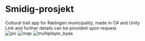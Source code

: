 # Smidig-prosjekt
Cultural trail app for Rælingen municipality, made in C# and Unity
<br/>
Link and further details can be provided upon request.
<br/>
![pic](https://user-images.githubusercontent.com/54586791/191016057-ff11d738-46e8-4e61-b13a-a2f14de2819d.png)
![map](https://user-images.githubusercontent.com/54586791/191014564-61074288-820e-4cf6-9cb9-412b211e9548.png)
![multiplayer_byaa](https://user-images.githubusercontent.com/54586791/191014702-14d43c2a-41cc-40cc-9758-cf2b39f4c6cf.png)
